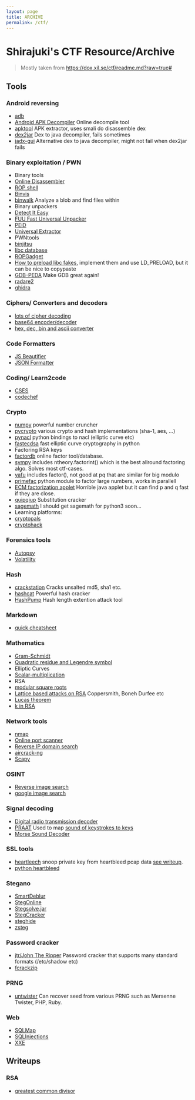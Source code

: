 ```yaml
---
layout: page
title: ARCHIVE
permalink: /ctf/
---
```


# Shirajuki's CTF Resource/Archive

> Mostly taken from <https://dox.xil.se/ctf/readme.md?raw=true#>

## Tools

### Android reversing
* [adb](https://developer.android.com/studio/command-line/adb)
* [Android APK Decompiler](http://www.javadecompilers.com/apk) Online decompile tool
* [apktool](http://ibotpeaches.github.io/Apktool/) APK extractor, uses smali do disassemble dex
* [dex2jar](https://github.com/pxb1988/dex2jar) Dex to java decompiler, fails sometimes
* [jadx-gui](https://github.com/skylot/jadx) Alternative dex to java decompiler, might not fail when dex2jar fails

### Binary exploitation / PWN
* Binary tools
 * [Online Disassembler](https://www.onlinedisassembler.com/odaweb/)
 * [ROP shell](http://ropshell.com)
 * [Binvis](http://binvis.io)
 * [binwalk](https://github.com/devttys0/binwalk) Analyze a blob and find files within
* Binary unpackers
 * [Detect It Easy](http://ntinfo.biz/)
 * [FUU Fast Universal Unpacker](https://github.com/crackinglandia/fuu)
 * [PEiD](http://www.softpedia.com/get/Programming/Packers-Crypters-Protectors/PEiD-updated.shtml)
 * [Universal Extractor](http://legroom.net/software/uniextract)
* PWNtools
 * [binjitsu](https://github.com/binjitsu/binjitsu)
 * [libc database](https://github.com/niklasb/libc-database)
 * [ROPGadget](https://github.com/JonathanSalwan/ROPgadget)
 * [How to preload libc fakes](https://rafalcieslak.wordpress.com/2013/04/02/dynamic-linker-tricks-using-ld_preload-to-cheat-inject-features-and-investigate-programs/), implement them and use LD_PRELOAD, but it can be nice to copypaste
 * [GDB-PEDA](https://github.com/longld/peda) Make GDB great again!
 * [radare2](https://github.com/radareorg/radare2)
 * [ghidra](https://ghidra-sre.org/)

### Ciphers/ Converters and decoders
* [lots of cipher decoding](http://dcode.fr/)
* [base64 encoder/decoder](https://www.base64decode.org/)
* [hex, dec, bin and ascii converter](https://www.branah.com/ascii-converter)

### Code Formatters
* [JS Beautifier](http://jsbeautifier.org)
* [JSON Formatter](https://jsonformatter.curiousconcept.com)

### Coding/ Learn2code
* [CSES](https://cses.fi/problemset/)
* [codechef](https://www.codechef.com/)

### Crypto
* [numpy](http://www.numpy.org/) powerful number cruncher
* [pycrypto](http://pythonhosted.org/pycrypto/) various crypto and hash implementations (sha-1, aes, ...)
* [pynacl](https://pypi.python.org/pypi/PyNaCl/) python bindings to nacl (elliptic curve etc)
* [fastecdsa](https://github.com/AntonKueltz/fastecdsa) fast elliptic curve cryptography in python
* Factoring RSA keys
 * [factordb](http://factordb.com/) online factor tool/database.
 * [sympy](http://www.sympy.org/en/index.html) includes ntheory.factorint() which is the best allround factoring algo. Solves most ctf-cases.
 * [yafu](https://sourceforge.net/projects/yafu/) includes factor(), not good at pq that are similar for big modulo
 * [primefac](https://pypi.python.org/pypi/primefac) python module to factor large numbers, works in parallell
 * [ECM factorization applet](https://www.alpertron.com.ar/ECM.HTM) Horrible java applet but it can find p and q fast if they are close.
* [quipqiup](http://quipqiup.com/) Substitution cracker
* [sagemath](https://www.sagemath.org/download.html) I should get sagemath for python3 soon...
* Learning platforms:
 * [cryptopals](https://cryptopals.com/)
 * [cryptohack](https://cryptohack.org/user/shirajuki/)

### Forensics tools
* [Autopsy](https://www.autopsy.com/download/)
* [Volatility](https://github.com/volatilityfoundation)

### Hash
* [crackstation](https://crackstation.net/) Cracks unsalted md5, sha1 etc.
* [hashcat](https://hashcat.net/oclhashcat/) Powerful hash cracker
* [HashPump](https://github.com/bwall/HashPump) Hash length extention attack tool

### Markdown
* [quick cheatsheet](https://github.com/adam-p/markdown-here/wiki/Markdown-Cheatsheet)

### Mathematics
* [Gram-Schmidt](http://www2.math.uconn.edu/~troby/math2210f16/LT/sec6_4.pdf)
* [Quadratic residue and Legendre symbol](https://docs.sympy.org/latest/modules/ntheory.html#sympy.ntheory.residue_ntheory.legendre_symbol)
* Elliptic Curves
 * [Scalar-multiplication](https://crypto.stackexchange.com/questions/11743/scalar-multiplication-on-elliptic-curves)
* RSA
 * [modular square roots](http://course1.winona.edu/eerrthum/math347/SquareRoots.pdf)
 * [Lattice based attacks on RSA](https://github.com/mimoo/RSA-and-LLL-attacks) Coppersmith, Boneh Durfee etc
 * [Lucas theorem](https://stackoverflow.com/questions/3537360/calculating-binomial-coefficient-nck-for-large-n-k)
 * [k in RSA](https://crypto.stackexchange.com/questions/27113/what-is-k-in-rsa)

### Network tools
* [nmap](https://nmap.org/book/man.html)
* [Online port scanner](http://www.t1shopper.com/tools/port-scan/)
* [Reverse IP domain search](http://www.yougetsignal.com/tools/web-sites-on-web-server/)
* [aircrack-ng](http://www.aircrack-ng.org/)
* [Scapy](http://www.secdev.org/projects/scapy/)

### OSINT
* [Reverse image search](http://tineye.com)
* [google image search](https://www.google.no/imghp?hl=no)

### Signal decoding
* [Digital radio transmission decoder](https://github.com/EliasOenal/multimon-ng)
* [PRAAT](http://www.fon.hum.uva.nl/praat/) Used to map [sound of keystrokes to keys](https://www.xil.se/post/sharifctf-2016-misc-sound-rspkt/)
* [Morse Sound Decoder](https://morsecode.world/international/decoder/audio-decoder-adaptive.html )

### SSL tools
* [heartleech](https://github.com/robertdavidgraham/heartleech) snoop private key from heartbleed pcap data [see writeup](https://github.com/hexpresso/WU-2016/tree/master/insomnihack-ctf-2016/crypto/pcapbleeding).
* [python heartbleed](https://www.exploit-db.com/exploits/32745)

### Stegano
* [SmartDeblur](https://github.com/Y-Vladimir/SmartDeblur)
* [StegOnline](https://georgeom.net/StegOnline/checklist)
* [Stegsolve.jar](https://github.com/eugenekolo/sec-tools/blob/master/stego/stegsolve/stegsolve/stegsolve.jar)
* [StegCracker](https://github.com/Paradoxis/StegCracker)
* [steghide](https://github.com/StefanoDeVuono/steghide)
* [zsteg](https://github.com/zed-0xff/zsteg)

### Password cracker
* [jtr/John The Ripper](http://www.openwall.com/john/) Password cracker that supports many standard formats (/etc/shadow etc)
* [fcrackzip](https://github.com/hyc/fcrackzip)

### PRNG
* [untwister](https://github.com/altf4/untwister) Can recover seed from various PRNG such as Mersenne Twister, PHP, Ruby.

### Web
* [SQLMap](https://github.com/sqlmapproject/sqlmap )
* [SQLInjections](https://github.com/swisskyrepo/PayloadsAllTheThings/tree/master/SQL%20Injection)
* [XXE](https://github.com/swisskyrepo/PayloadsAllTheThings)

## Writeups

### RSA
* [greatest common divisor](https://github.com/networknerd/CTF_Writeups/blob/master/2020/ASISCTF_2020/Crypto/BabyRSA/README.md)

